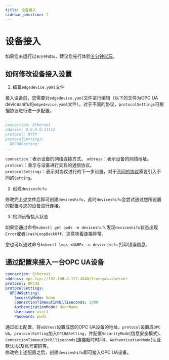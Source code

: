 ```yaml
---
title: 设备接入
sidebar_position: 2
---
```


# 设备接入
如果您未运行过`五分钟试玩`，建议您先行体验[五分钟试玩](quickstart/quickstart.md)。
## 如何修改设备接入设置
1. 编辑`edgedevice.yaml`文件

接入设备前，您需要对`edgedevice.yaml`文件进行编辑（以下的文件为OPC UA deviceshifu的`edgedevice.yaml`文件）。对于不同的协议，`protocolSettings`可根据协议进行进一步配置。

```yaml  
...
connection: Ethernet  
address: 0.0.0.0:11112
protocol: HTTP 
protocolSettings:  
  OPCUASetting:  
...
```
`connection`：表示设备的网络连接方式。
`address`：表示设备的网络地址。
`protocol`：表示与设备进行交互的通信协议。  
`protocolSettings`：表示对协议进行的下一步设置，对于[不同的协议](protocol-driver-compatibility/protocols.md)需要引入不同的`Setting`。

2. 创建`deviceshifu`

修改完上述文件后即可创建`deviceshifu`，此时`deviceshifu`会尝试通过您所设置的配置与您的设备进行连接。

3. 检测设备接入状态

如果您通过命令`kubectl get pods -n deviceshifu`发现`deviceshifu`状态出现`Error`或者`CrashLoopBackOff`，这意味着连接异常。

您也可以通过命令`kubectl logs <NAME> -n deviceshifu` 打印错误信息。

## 通过配置来接入一台OPC UA设备
```yaml
connection: Ethernet  
address: opc.tcp://192.168.0.111:4840/freeopcua/server 
protocol: OPCUA  
protocolSettings:  
  OPCUASetting:  
    SecurityMode: None  
    ConnectionTimeoutInMilliseconds: 5000  
    AuthenticationMode: UserName  
    Username: user1  
    Password: pwd1
```
通过如上配置，将`address`设置成您的OPC UA设备的地址，`protocol`设置成`OPC UA`，`protocolSetting`加入`OPCUASetting`，并配置`SecurityMode`(信息安全模式)、`ConnectionTimeoutInMilliseconds`(连接超时时间)、`AuthenticationMode`(认证默认)以及账号密码等。  
修改完上述配置之后，创建`deviceshifu`即可接入OPC UA设备。
